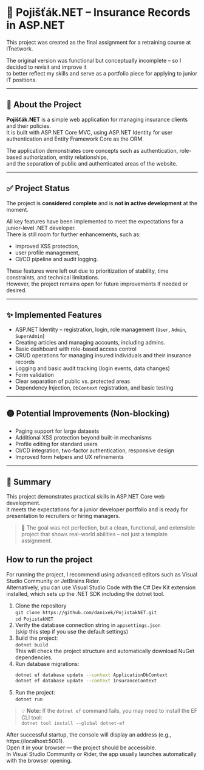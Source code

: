 # 🧾 Pojišťák.NET – Insurance Records in ASP.NET

This project was created as the final assignment for a retraining course at ITnetwork.

The original version was functional but conceptually incomplete – so I decided to revisit and improve it  
to better reflect my skills and serve as a portfolio piece for applying to junior IT positions.

---

## 🧩 About the Project

**Pojišťák.NET** is a simple web application for managing insurance clients and their policies.  
It is built with ASP.NET Core MVC, using ASP.NET Identity for user authentication and Entity Framework Core as the ORM.

The application demonstrates core concepts such as authentication, role-based authorization, entity relationships,  
and the separation of public and authenticated areas of the website.

---

## ✅ Project Status

The project is **considered complete** and is **not in active development** at the moment.

All key features have been implemented to meet the expectations for a junior-level .NET developer.  
There is still room for further enhancements, such as:

- improved XSS protection,  
- user profile management,  
- CI/CD pipeline and audit logging.

These features were left out due to prioritization of stability, time constraints, and technical limitations.  
However, the project remains open for future improvements if needed or desired.

---

## ✨ Implemented Features

- ASP.NET Identity – registration, login, role management (`User`, `Admin`, `SuperAdmin`)
- Creating articles and managing accounts, including admins.
- Basic dashboard with role-based access control
- CRUD operations for managing insured individuals and their insurance records
- Logging and basic audit tracking (login events, data changes)
- Form validation
- Clear separation of public vs. protected areas
- Dependency Injection, `DbContext` registration, and basic testing

---

## 🟡 Potential Improvements (Non-blocking)

- Paging support for large datasets  
- Additional XSS protection beyond built-in mechanisms  
- Profile editing for standard users  
- CI/CD integration, two-factor authentication, responsive design  
- Improved form helpers and UX refinements

---

## 🧠 Summary

This project demonstrates practical skills in ASP.NET Core web development.  
It meets the expectations for a junior developer portfolio and is ready for presentation to recruiters or hiring managers.

> 🎯 The goal was not perfection, but a clean, functional, and extensible project that shows real-world abilities – not just a template assignment.


## How to run the project

For running the project, I recommend using advanced editors such as Visual Studio Community or JetBrains Rider.  
Alternatively, you can use Visual Studio Code with the C# Dev Kit extension installed, which sets up the .NET SDK including the dotnet tool.

1. Clone the repository  
   `git clone https://github.com/danixek/PojistakNET.git`  
   `cd PojistakNET`
2. Verify the database connection string in `appsettings.json`  
   (skip this step if you use the default settings)
3. Build the project:  
   `dotnet build`  
   This will check the project structure and automatically download NuGet dependencies.
4. Run database migrations:
   ```bash příkazy
   dotnet ef database update --context ApplicationDbContext  
   dotnet ef database update --context InsuranceContext
5. Run the project:  
   `dotnet run`
   
> 💡 **Note:** If the `dotnet ef` command fails, you may need to install the EF CLI tool:  
`dotnet tool install --global dotnet-ef`

After successful startup, the console will display an address (e.g., https://localhost:5001).  
Open it in your browser — the project should be accessible.  
In Visual Studio Community or Rider, the app usually launches automatically with the browser opening.
